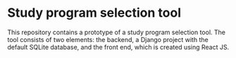 # Study program selection tool
This repository contains a prototype of a study program selection tool. The
tool consists of two elements: the backend, a Django project with the default
SQLite database, and the front end, which is created using React JS.
